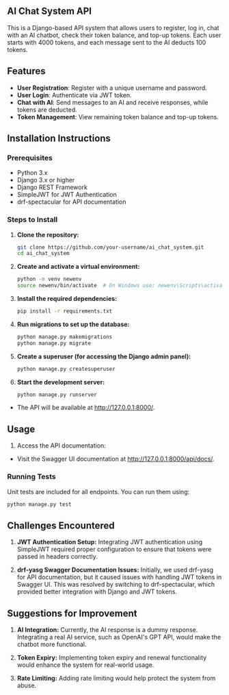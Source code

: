 ## AI Chat System API

This is a Django-based API system that allows users to register, log in, chat with an AI chatbot, check their token balance, and top-up tokens. Each user starts with 4000 tokens, and each message sent to the AI deducts 100 tokens.

## Features

- **User Registration**: Register with a unique username and password.
- **User Login**: Authenticate via JWT token.
- **Chat with AI**: Send messages to an AI and receive responses, while tokens are deducted.
- **Token Management**: View remaining token balance and top-up tokens.

## Installation Instructions

### Prerequisites

- Python 3.x
- Django 3.x or higher
- Django REST Framework
- SimpleJWT for JWT Authentication
- drf-spectacular for API documentation

### Steps to Install

1. **Clone the repository:**

   ```bash
   git clone https://github.com/your-username/ai_chat_system.git
   cd ai_chat_system


2. **Create and activate a virtual environment:**

    ```bash
    python -m venv newenv
    source newenv/bin/activate  # On Windows use: newenv\Scripts\activate


3. **Install the required dependencies:**

    ```bash
    pip install -r requirements.txt


4. **Run migrations to set up the database:**

    ```bash
    python manage.py makemigrations
    python manage.py migrate


5. **Create a superuser (for accessing the Django admin panel):**

    ```bash
    python manage.py createsuperuser


6. **Start the development server:**

    ```bash
    python manage.py runserver


- The API will be available at http://127.0.0.1:8000/.


## Usage

1. Access the API documentation:

- Visit the Swagger UI documentation at http://127.0.0.1:8000/api/docs/.

### Running Tests
Unit tests are included for all endpoints. You can run them using:

```bash
python manage.py test
```

## Challenges Encountered
1. **JWT Authentication Setup:** Integrating JWT authentication using SimpleJWT required proper configuration to ensure that tokens were passed in headers correctly.

2. **drf-yasg Swagger Documentation Issues:** Initially, we used drf-yasg for API documentation, but it caused issues with handling JWT tokens in Swagger UI. This was resolved by switching to drf-spectacular, which provided better integration with Django and JWT tokens.


## Suggestions for Improvement
1. **AI Integration:** Currently, the AI response is a dummy response. Integrating a real AI service, such as OpenAI's GPT API, would make the chatbot more functional.

2. **Token Expiry:** Implementing token expiry and renewal functionality would enhance the system for real-world usage.

3. **Rate Limiting:** Adding rate limiting would help protect the system from abuse.


